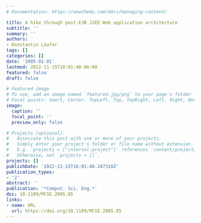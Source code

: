 ```yaml
---
# Documentation: https://wowchemy.com/docs/managing-content/

title: A hike through post-EJB J2EE Web application architecture
subtitle: ''
summary: ''
authors:
- Konstantin Läufer
tags: []
categories: []
date: '2005-01-01'
lastmod: 2022-11-15T10:01:40-06:00
featured: false
draft: false

# Featured image
# To use, add an image named `featured.jpg/png` to your page's folder.
# Focal points: Smart, Center, TopLeft, Top, TopRight, Left, Right, BottomLeft, Bottom, BottomRight.
image:
  caption: ''
  focal_point: ''
  preview_only: false

# Projects (optional).
#   Associate this post with one or more of your projects.
#   Simply enter your project's folder or file name without extension.
#   E.g. `projects = ["internal-project"]` references `content/project/deep-learning/index.md`.
#   Otherwise, set `projects = []`.
projects: []
publishDate: '2022-11-15T16:01:40.247310Z'
publication_types:
- '2'
abstract: ''
publication: '*Comput. Sci. Eng.*'
doi: 10.1109/MCSE.2005.85
links:
- name: URL
  url: https://doi.org/10.1109/MCSE.2005.85
---
```

